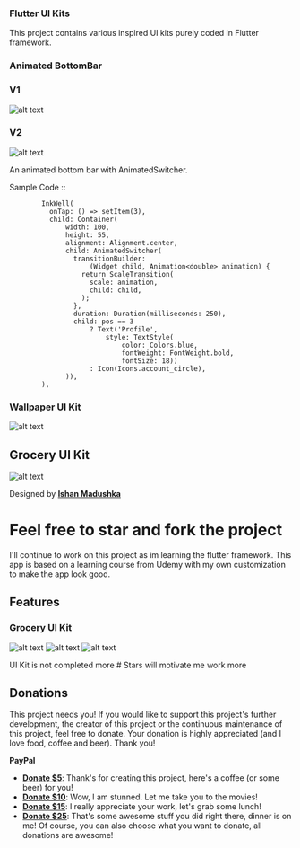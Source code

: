 ### Flutter UI Kits

This project contains various inspired UI kits purely coded in Flutter framework.

### Animated BottomBar

### V1
![alt text](https://raw.githubusercontent.com/leoelstin/Flutter-UI-Kits/master/images/ezgif.com-crop.gif)

### V2
![alt text](https://github.com/leoelstin/Flutter-UI-Kits/blob/master/images/fancy_bar_v2.gif?raw=true)

An animated bottom bar with AnimatedSwitcher.

Sample Code :: 

            InkWell(
              onTap: () => setItem(3),
              child: Container(
                  width: 100,
                  height: 55,
                  alignment: Alignment.center,
                  child: AnimatedSwitcher(
                    transitionBuilder:
                        (Widget child, Animation<double> animation) {
                      return ScaleTransition(
                        scale: animation,
                        child: child,
                      );
                    },
                    duration: Duration(milliseconds: 250),
                    child: pos == 3
                        ? Text('Profile',
                            style: TextStyle(
                                color: Colors.blue,
                                fontWeight: FontWeight.bold,
                                fontSize: 18))
                        : Icon(Icons.account_circle),
                  )),
            ),


### Wallpaper UI Kit

![alt text](https://raw.githubusercontent.com/leoelstin/Flutter-UI-Kits/master/screenshots/attachment.jpg?raw=true)


## Grocery UI Kit
![alt text](https://github.com/leoelstin/flutter_widgets/blob/master/screenshots/preview.jpg?raw=true)

Designed by **[Ishan Madushka](https://www.uplabs.com/ishan_madushka)**

# Feel free to star and fork the project

I'll continue to work on this project as im learning the flutter framework. 
This app is based on a learning course from Udemy with my own customization to make the app look good.

## Features

### Grocery UI Kit

![alt text](https://github.com/leoelstin/flutter_widgets/blob/master/screenshots/Screenshot%202019-04-28%20at%2012.01.16%20AM.png?raw=true) ![alt text](https://github.com/leoelstin/flutter_widgets/blob/master/screenshots/Screenshot%202019-04-28%20at%2012.01.23%20AM.png?raw=true) ![alt text](https://github.com/leoelstin/flutter_widgets/blob/master/screenshots/Screenshot%202019-04-28%20at%2012.01.36%20AM.png?raw=true)

 UI Kit is not completed more # Stars will motivate me work more

Donations
---------

This project needs you! If you would like to support this project's further development, the creator of this project or the continuous maintenance of this project, feel free to donate. Your donation is highly appreciated (and I love food, coffee and beer). Thank you!

**PayPal**

* **[Donate $5](https://www.paypal.me/leoelstin/5)**: Thank's for creating this project, here's a coffee (or some beer) for you!
* **[Donate $10](https://www.paypal.me/leoelstin/10)**: Wow, I am stunned. Let me take you to the movies!
* **[Donate $15](https://www.paypal.me/leoelstin/15)**: I really appreciate your work, let's grab some lunch!
* **[Donate $25](https://www.paypal.me/leoelstin/25)**: That's some awesome stuff you did right there, dinner is on me!
Of course, you can also choose what you want to donate, all donations are awesome!

